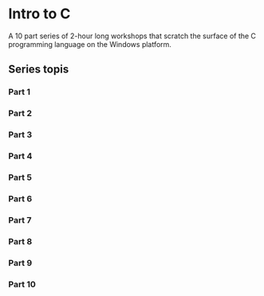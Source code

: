 # Intro to C
A 10 part series of 2-hour long workshops that scratch the surface of the C programming language on the Windows platform.

## Series topis
### Part 1

### Part 2

### Part 3

### Part 4

### Part 5

### Part 6

### Part 7

### Part 8

### Part 9

### Part 10
